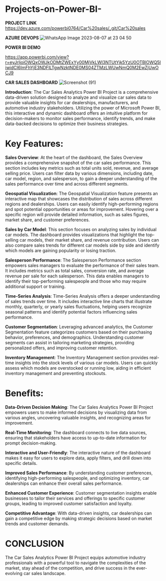 # Projects-on-Power-BI-

**PROJECT LINK**
https://dev.azure.com/powerbi0764/Car%20sales/_git/Car%20sales

**AZURE DEVOPS**
![WhatsApp Image 2023-08-07 at 23 04 50](https://github.com/Satyamrathod27/Projects-on-Power-BI-/assets/139789888/5a614703-450b-4f4f-84db-88adc74f0f55)

**POWER BI DEMO**

https://app.powerbi.com/view?r=eyJrIjoiOWQxOWJkODMtZWExYy00MjVkLWI3NTUtYjk5YzU0OTBlOWQ5IiwidCI6ImFhYjE3NDFlLTgwNzktNDE0MS04ZTMzLWUwNmQ0M2EwZjUwOCJ9

**CAR SALES DASHBOARD**
![Screenshot (91)](https://github.com/Satyamrathod27/Projects-on-Power-BI-/assets/139789888/a5b63b40-407a-4c35-903b-0c551eafb73f)

**Introduction**: The Car Sales Analytics Power BI Project is a comprehensive data-driven solution designed to analyze and visualize car sales data to provide valuable insights for car dealerships, manufacturers, and automotive industry stakeholders. Utilizing the power of Microsoft Power BI, this interactive and dynamic dashboard offers an intuitive platform for decision-makers to monitor sales performance, identify trends, and make data-backed decisions to optimize their business strategies.

# Key Features:

**Sales Overview**: At the heart of the dashboard, the Sales Overview provides a comprehensive snapshot of the car sales performance. This section includes key metrics such as total units sold, revenue, and average selling price. Users can filter data by various dimensions, including date, car model, region, and salesperson, to gain a deeper understanding of the sales performance over time and across different segments.

**Geospatial Visualization**: The Geospatial Visualization feature presents an interactive map that showcases the distribution of sales across different regions and dealerships. Users can easily identify high-performing regions and spot potential opportunities or areas for improvement. Hovering over a specific region will provide detailed information, such as sales figures, market share, and customer preferences.

**Sales by Car Model**: This section focuses on analyzing sales by individual car models. The dashboard provides visualizations that highlight the top-selling car models, their market share, and revenue contribution. Users can also compare sales trends for different car models side by side and identify which models are gaining popularity or losing traction.

**Salesperson Performance**: The Salesperson Performance section empowers sales managers to evaluate the performance of their sales team. It includes metrics such as total sales, conversion rate, and average revenue per sale for each salesperson. This data enables managers to identify their top-performing salespeople and those who may require additional support or training.

**Time-Series Analysis**: Time-Series Analysis offers a deeper understanding of sales trends over time. It includes interactive line charts that illustrate monthly, quarterly, or yearly sales fluctuations, helping users recognize seasonal patterns and identify potential factors influencing sales performance.

**Customer Segmentation**: Leveraging advanced analytics, the Customer Segmentation feature categorizes customers based on their purchasing behavior, preferences, and demographics. Understanding customer segments can assist in tailoring marketing strategies, providing personalized offers, and improving customer retention.

**Inventory Management**: The Inventory Management section provides real-time insights into the stock levels of various car models. Users can quickly assess which models are overstocked or running low, aiding in efficient inventory management and preventing stockouts.

# Benefits:

**Data-Driven Decision Making**: The Car Sales Analytics Power BI Project empowers users to make informed decisions by visualizing data from various angles, uncovering valuable insights, and recognizing areas for improvement.

**Real-Time Monitoring**: The dashboard connects to live data sources, ensuring that stakeholders have access to up-to-date information for prompt decision-making.

**Interactive and User-Friendly**: The interactive nature of the dashboard makes it easy for users to explore data, apply filters, and drill down into specific details.

**Improved Sales Performance**: By understanding customer preferences, identifying high-performing salespeople, and optimizing inventory, car dealerships can enhance their overall sales performance.

**Enhanced Customer Experience**: Customer segmentation insights enable businesses to tailor their services and offerings to specific customer groups, leading to improved customer satisfaction and loyalty.

**Competitive Advantage**: With data-driven insights, car dealerships can gain a competitive edge by making strategic decisions based on market trends and customer demands.

# CONCLUSION

The Car Sales Analytics Power BI Project equips automotive industry professionals with a powerful tool to navigate the complexities of the market, stay ahead of the competition, and drive success in the ever-evolving car sales landscape.
